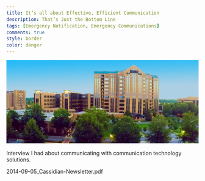 ```yaml
---
title: It’s all about Effective, Efficient Communication
description: That’s Just the Bottom Line
tags: [Emergency Notification, Emergency Communications]
comments: true
style: border
color: danger
---
```


![McLeod Health](/assets/img/mcleod-health-pavilion-bldg-2.jpg)

Interview I had about communicating with communication technology solutions.

2014-09-05_Cassidian-Newsletter.pdf
